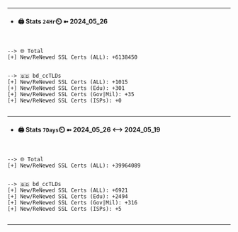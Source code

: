 

---
- #### 🖨️ **Stats** `24Hr`⏲️ ➼ 2024_05_26
```console


--> 🌐 Total
[+] New/ReNewed SSL Certs (ALL): +6138450


--> 🇧🇩 bd_ccTLDs
[+] New/ReNewed SSL Certs (ALL): +1015
[+] New/ReNewed SSL Certs (Edu): +301
[+] New/ReNewed SSL Certs (Gov|Mil): +35
[+] New/ReNewed SSL Certs (ISPs): +0


```

---
- #### 🖨️ **Stats** `7Days`⏲️ ➼ 2024_05_26 <--> 2024_05_19
```console


--> 🌐 Total
[+] New/ReNewed SSL Certs (ALL): +39964089


--> 🇧🇩 bd_ccTLDs
[+] New/ReNewed SSL Certs (ALL): +6921
[+] New/ReNewed SSL Certs (Edu): +2494
[+] New/ReNewed SSL Certs (Gov|Mil): +316
[+] New/ReNewed SSL Certs (ISPs): +5


```

---

